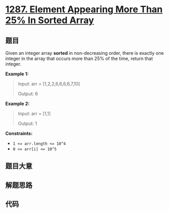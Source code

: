 # [1287. Element Appearing More Than 25% In Sorted Array](https://leetcode.com/problems/element-appearing-more-than-25-in-sorted-array/)

## 题目

Given an integer array **sorted** in non-decreasing order, there is exactly
one integer in the array that occurs more than 25% of the time, return that
integer.

**Example 1:**

> Input: arr = [1,2,2,6,6,6,6,7,10]
>
> Output: 6

**Example 2:**

> Input: arr = [1,1]
>
> Output: 1

**Constraints:**

- `1 <= arr.length <= 10^4`
- `0 <= arr[i] <= 10^5`

## 题目大意

## 解题思路

## 代码

```javascript

```
